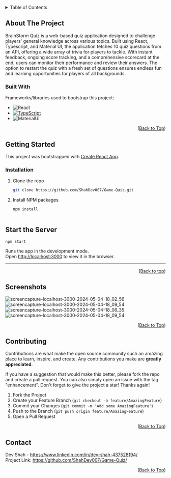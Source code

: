 <a name="readme-top"></a>

<!-- TABLE OF CONTENTS -->
<details>
  <summary>Table of Contents</summary>
  <ol>
    <li>
      <a href="#about-the-project">About The Project</a>
      <ul>
        <li><a href="#built-with">Built With</a></li>
      </ul>
    </li>
    <li>
      <a href="#getting-started">Getting Started</a>
      <ul>
        <li><a href="#start-the-server">Start the Server</a></li>
      </ul>
      <ul>
        <li><a href="#screenshots">Screenshots</a></li>
      </ul>
    </li>
    <li><a href="#contributing">Contributing</a></li>
    <li><a href="#contact">Contact</a></li>
  </ol>
</details>



<!-- ABOUT THE PROJECT -->
## About The Project

BrainStorm Quiz is a web-based quiz application designed to challenge players' general knowledge across various topics. Built using React, Typescript, and Material UI, the application fetches 10 quiz questions from an API, offering a wide array of trivia for players to tackle. With instant feedback, ongoing score tracking, and a comprehensive scorecard at the end, users can monitor their performance and review their answers. The option to restart the quiz with a fresh set of questions ensures endless fun and learning opportunities for players of all backgrounds.


### Built With

Frameworks/libraries used to bootstrap this project:

* ![React](https://img.shields.io/badge/React-20232A?style=for-the-badge&logo=react&logoColor=61DAFB)
* [![TypeScript](https://badges.frapsoft.com/typescript/code/typescript.png?v=101)](https://github.com/ellerbrock/typescript-badges/)
* ![MaterialUI](https://img.shields.io/badge/Material%20UI-007FFF?style=for-the-badge&logo=mui&logoColor=white)


<p align="right">(<a href="#readme-top">Back to Top</a>)</p>


## Getting Started 

This project was bootstrapped with [Create React App](https://github.com/facebook/create-react-app).

### Installation



1. Clone the repo
   ```sh
   git clone https://github.com/ShahDev007/Game-Quiz.git
   ```
2. Install NPM packages
   ```sh
   npm install
 

## Start the Server

 `npm start`

Runs the app in the development mode.\
Open [http://localhost:3000](http://localhost:3000) to view it in the browser.

----------------------------------------------------------------------------------------------------------------------------------------


<p align="right">(<a href="#readme-top">Back to top</a>)</p>



<!-- USAGE EXAMPLES -->
## Screenshots

![screencapture-localhost-3000-2024-05-04-18_02_56](https://github.com/ShahDev007/Game-Quiz/assets/79781073/b82362cd-7eef-41ff-b337-74fca50294c3)
![screencapture-localhost-3000-2024-05-04-18_09_54](https://github.com/ShahDev007/Game-Quiz/assets/79781073/2e98513f-ee09-44cb-895a-8de7c75897e3)
![screencapture-localhost-3000-2024-05-04-18_06_35](https://github.com/ShahDev007/Game-Quiz/assets/79781073/bfd11c2d-39a3-4f0b-88d5-2656860b6e90)
![screencapture-localhost-3000-2024-05-04-18_09_54](https://github.com/ShahDev007/Game-Quiz/assets/79781073/5d4d05d5-23fa-4316-90da-873ce74314c5)



<p align="right">(<a href="#readme-top">Back to Top</a>)</p>



<!-- CONTRIBUTING -->
## Contributing

Contributions are what make the open source community such an amazing place to learn, inspire, and create. Any contributions you make are **greatly appreciated**.

If you have a suggestion that would make this better, please fork the repo and create a pull request. You can also simply open an issue with the tag "enhancement".
Don't forget to give the project a star! Thanks again!

1. Fork the Project
2. Create your Feature Branch (`git checkout -b feature/AmazingFeature`)
3. Commit your Changes (`git commit -m 'Add some AmazingFeature'`)
4. Push to the Branch (`git push origin feature/AmazingFeature`)
5. Open a Pull Request

<p align="right">(<a href="#readme-top">Back to Top</a>)</p>


<!-- CONTACT -->
## Contact

Dev Shah - https://www.linkedin.com/in/dev-shah-437528194/
<br>
Project Link: https://github.com/ShahDev007/Game-Quiz/
<p align="right">(<a href="#readme-top">Back to Top</a>)</p>













